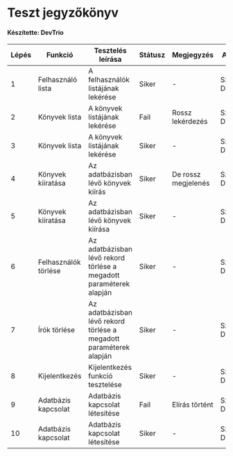 # Teszt jegyzőkönyv
#### Készítette: DevTrio

Lépés | Funkció | Tesztelés leírása | Státusz | Megjegyzés | Aláírás | Időpont
--- | --- | --- | --- | --- | --- | --- 
1 | Felhasználó lista | A felhasználók listájának lekérése | Siker | - | Szőke Dominik | 2020.10.07
2 | Könyvek lista | A könyvek listájának lekérése | Fail | Rossz lekérdezés | Szőke Dominik | 2020.10.07
3 | Könyvek lista | A könyvek listájának lekérése | Siker | - | Szőke Dominik | 2020.10.07
4 | Könyvek kiíratása | Az adatbázisban lévő könyvek kiírás | Siker | De rossz megjelenés | Szőke Dominik | 2020.10.07
5 | Könyvek kiíratása | Az adatbázisban lévő könyvek kiírása | Siker | - | Szőke Dominik | 2020.10.07
6 | Felhasználók törlése | Az adatbázisban lévő rekord törlése a megadott paraméterek alapján | Siker | - | Szőke Dominik | 2020.10.07
7 | Írók törlése | Az adatbázisban lévő rekord törlése a megadott paraméterek alapján | Siker | - | Szőke Dominik | 2020.10.07
8 | Kijelentkezés | Kijelentkezés funkció tesztelése | Siker | - | Szőke Dominik | 2020.10.07
9 | Adatbázis kapcsolat | Adatbázis kapcsolat létesítése | Fail | Elírás történt | Szőke Dominik | 2020.10.07
10 | Adatbázis kapcsolat | Adatbázis kapcsolat létesítése | Siker | - | Szőke Dominik | 2020.10.07